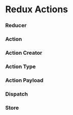 # Redux Actions

### Reducer

### Action

### Action Creator

### Action Type

### Action Payload

### Dispatch

### Store